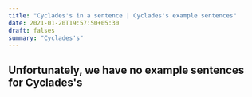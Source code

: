 ```yaml
---
title: "Cyclades's in a sentence | Cyclades's example sentences"
date: 2021-01-20T19:57:50+05:30
draft: falses
summary: "Cyclades's"
---
```

## Unfortunately, we have no example sentences for Cyclades's                 
